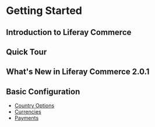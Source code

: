 # Getting Started

## Introduction to Liferay Commerce

## Quick Tour

## What's New in Liferay Commerce 2.0.1

## Basic Configuration

* [Country Options](./country-options/README.md)
* [Currencies](./currencies/README.md)
* [Payments](./payments/README.md)

